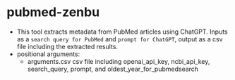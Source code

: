# pubmed-zenbu
- This tool extracts metadata from PubMed articles using ChatGPT. Inputs as a `search query for PubMed` and `prompt for ChatGPT`, output as a csv file including the extracted results.
- positional arguments:
  - arguments.csv  csv file including openai_api_key, ncbi_api_key, search_query, prompt, and oldest_year_for_pubmedsearch
